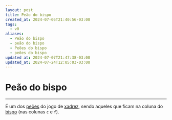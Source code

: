 ```yaml
---
layout: post
title: Peão do bispo
created_at: 2024-07-05T21:40:56-03:00
tags:
  - v0
aliases:
  - Peão do bispo
  - peão do bispo
  - Peões do bispo
  - peões do bispo
updated at: 2024-07-07T21:47:38-03:00
updated_at: 2024-07-24T12:05:03-03:00
---
```

# Peão do bispo
----

É um dos [peões](_insight/2024/07/2024-07-06-Peão_xadrez.md) do jogo de [xadrez](../../../sementes/2024/07/2024-07-06-Xadrez.md), sendo aqueles que ficam na coluna do [bispo](_insight/2024/07/2024-07-07-Bispo_xadrez.md) (nas colunas `c` e `f`).